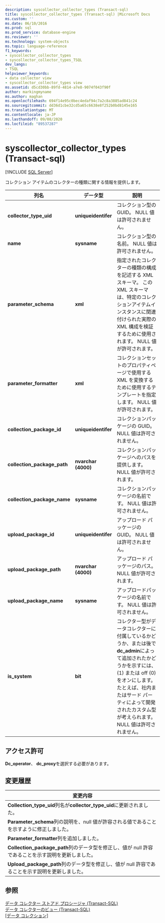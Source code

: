 ```yaml
---
description: syscollector_collector_types (Transact-sql)
title: syscollector_collector_types (Transact-sql) |Microsoft Docs
ms.custom: ''
ms.date: 06/10/2016
ms.prod: sql
ms.prod_service: database-engine
ms.reviewer: ''
ms.technology: system-objects
ms.topic: language-reference
f1_keywords:
- syscollector_collector_types
- syscollector_collector_types_TSQL
dev_langs:
- TSQL
helpviewer_keywords:
- data collector view
- syscollector_collector_types view
ms.assetid: d5cd30bb-89fd-4814-a7e8-9074f043f90f
author: markingmyname
ms.author: maghan
ms.openlocfilehash: 694f14e95c0bec4edaf94c7a2c8a3885ad841c24
ms.sourcegitcommit: dd36d1cbe32cd5a65c6638e8f252b0bd8145e165
ms.translationtype: MT
ms.contentlocale: ja-JP
ms.lasthandoff: 09/08/2020
ms.locfileid: "89537287"
---
```

# <a name="syscollector_collector_types-transact-sql"></a>syscollector_collector_types (Transact-sql)
[!INCLUDE [SQL Server](../../includes/applies-to-version/sqlserver.md)]

  コレクション アイテムのコレクターの種類に関する情報を提供します。  
  
|列名|データ型|説明|  
|-----------------|---------------|-----------------|  
|**collector_type_uid**|**uniqueidentifer**|コレクション型の GUID。 NULL 値は許可されません。|  
|**name**|**sysname**|コレクション型の名前。 NULL 値は許可されません。|  
|**parameter_schema**|**xml**|指定されたコレクターの種類の構成を記述する XML スキーマ。 この XML スキーマは、特定のコレクションアイテムインスタンスに関連付けられた実際の XML 構成を検証するために使用されます。 NULL 値が許可されます。|  
|**parameter_formatter**|**xml**|コレクションセットのプロパティページで使用する XML を変換するために使用するテンプレートを指定します。 NULL 値が許可されます。|  
|**collection_package_id**|**uniqueidentifer**|コレクションパッケージの GUID。 NULL 値は許可されません。|  
|**collection_package_path**|**nvarchar (4000)**|コレクションパッケージへのパスを提供します。 NULL 値が許可されます。|  
|**collection_package_name**|**sysname**|コレクションパッケージの名前です。 NULL 値は許可されません。|  
|**upload_package_id**|**uniqueidentifer**|アップロード パッケージの GUID。 NULL 値は許可されません。|  
|**upload_package_path**|**nvarchar (4000)**|アップロード パッケージのパス。 NULL 値が許可されます。|  
|**upload_package_name**|**sysname**|アップロードパッケージの名前です。 NULL 値は許可されません。|  
|**is_system**|**bit**|コレクター型がデータコレクターに付属しているかどうか、または後で **dc_admin**によって追加されたかどうかを示すには、(1) または off (0) をオンにします。 たとえば、社内またはサード パーティによって開発されたカスタム型が考えられます。 NULL 値は許可されません。|  
  
## <a name="permissions"></a>アクセス許可  
 **Dc_operator**、 **dc_proxy**を選択する必要があります。  
  
## <a name="change-history"></a>変更履歴  
  
|変更内容|  
|---------------------|  
|**Collection_type_uid**列名が**collector_type_uid**に更新されました。|  
|**Parameter_schema**列の説明を、null 値が許容される値であることを示すように修正しました。|  
|**Parameter_formatter**列を追加しました。|  
|**Collection_package_path**列のデータ型を修正し、値が null 許容であることを示す説明を更新しました。|  
|**Upload_package_path**列のデータ型を修正し、値が null 許容であることを示す説明を更新しました。|  
  
## <a name="see-also"></a>参照  
 [データ コレクター ストアド プロシージャ &#40;Transact-SQL&#41;](../../relational-databases/system-stored-procedures/data-collector-stored-procedures-transact-sql.md)   
 [データ コレクターのビュー &#40;Transact-SQL&#41;](../../relational-databases/system-catalog-views/data-collector-views-transact-sql.md)   
 [[データ コレクション]](../../relational-databases/data-collection/data-collection.md)  
  
  
